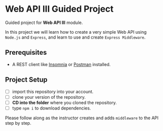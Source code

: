 # Web API III Guided Project

Guided project for **Web API III** module.

In this project we will learn how to create a very simple Web API using `Node.js` and `Express`, and learn to use and create `Express Middleware`.

## Prerequisites

- A REST client like [Insomnia](https://insomnia.rest/download/) or [Postman](https://www.getpostman.com/downloads/) installed.

## Project Setup

- [ ] import this repository into your account.
- [ ] clone your version of the repository.
- [ ] **CD into the folder** where you cloned the repository.
- [ ] type `npm i` to download dependencies.

Please follow along as the instructor creates and adds `middleware` to the API step by step.
